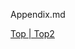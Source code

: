 Appendix.md

[Top ](/golf-club-sensors/tree/revised-README-1#golf-swing-sensors-overview)[| Top2 ](https://github.com/jeffreysorgen/golf-club-sensors/tree/revised-README-1#golf-swing-sensors-overview)
